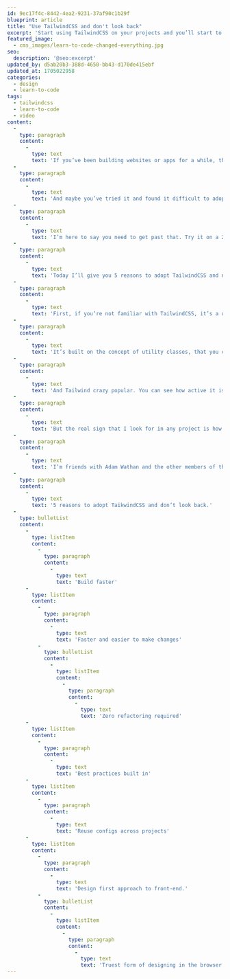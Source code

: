 ```yaml
---
id: 9ec17f4c-8442-4ea2-9231-37af90c1b29f
blueprint: article
title: "Use TailwindCSS and don't look back"
excerpt: 'Start using TailwindCSS on your projects and you’ll start to see how much a game-changer it truly is when it comes to designing and building websites or apps.'
featured_image:
  - cms_images/learn-to-code-changed-everything.jpg
seo:
  description: '@seo:excerpt'
updated_by: d5ab20b3-388d-4650-bb43-d170de415ebf
updated_at: 1705022958
categories:
  - design
  - learn-to-code
tags:
  - tailwindcss
  - learn-to-code
  - video
content:
  -
    type: paragraph
    content:
      -
        type: text
        text: 'If you’ve been building websites or apps for a while, then were probably a little turned off by TailwindCSS the first time you saw it.'
  -
    type: paragraph
    content:
      -
        type: text
        text: 'And maybe you’ve tried it and found it difficult to adopt because it’s so different.'
  -
    type: paragraph
    content:
      -
        type: text
        text: 'I’m here to say you need to get past that. Try it on a 2nd or 3rd project and you’ll start to see how much a game-changer, it truly is when it comes to designing and building websites or apps.'
  -
    type: paragraph
    content:
      -
        type: text
        text: 'Today I’ll give you 5 reasons to adopt TailwindCSS and never look back.'
  -
    type: paragraph
    content:
      -
        type: text
        text: 'First, if you’re not familiar with TailwindCSS, it’s a unique framework that streamlines how we design and build with HTML and CSS.'
  -
    type: paragraph
    content:
      -
        type: text
        text: 'It’s built on the concept of utility classes, that you can use directly in your HTML markup to apply design and layout, without accumulating thousands of lines of separate CSS files.'
  -
    type: paragraph
    content:
      -
        type: text
        text: 'And Tailwind crazy popular. You can see how active it is looking at its github project.'
  -
    type: paragraph
    content:
      -
        type: text
        text: 'But the real sign that I look for in any project is how well documented it is. Tailwind has some of the best technical documentation I’ve seen from any tool. I definitely encourage you to take a look at their site.'
  -
    type: paragraph
    content:
      -
        type: text
        text: 'I’m friends with Adam Wathan and the other members of the TailwindLabs team and they’re some of the best, most talented professionals in our industry.'
  -
    type: paragraph
    content:
      -
        type: text
        text: '5 reasons to adopt TaikwindCSS and don’t look back.'
  -
    type: bulletList
    content:
      -
        type: listItem
        content:
          -
            type: paragraph
            content:
              -
                type: text
                text: 'Build faster'
      -
        type: listItem
        content:
          -
            type: paragraph
            content:
              -
                type: text
                text: 'Faster and easier to make changes'
          -
            type: bulletList
            content:
              -
                type: listItem
                content:
                  -
                    type: paragraph
                    content:
                      -
                        type: text
                        text: 'Zero refactoring required'
      -
        type: listItem
        content:
          -
            type: paragraph
            content:
              -
                type: text
                text: 'Best practices built in'
      -
        type: listItem
        content:
          -
            type: paragraph
            content:
              -
                type: text
                text: 'Reuse configs across projects'
      -
        type: listItem
        content:
          -
            type: paragraph
            content:
              -
                type: text
                text: 'Design first approach to front-end.'
          -
            type: bulletList
            content:
              -
                type: listItem
                content:
                  -
                    type: paragraph
                    content:
                      -
                        type: text
                        text: 'Truest form of designing in the browser.'
---
```

